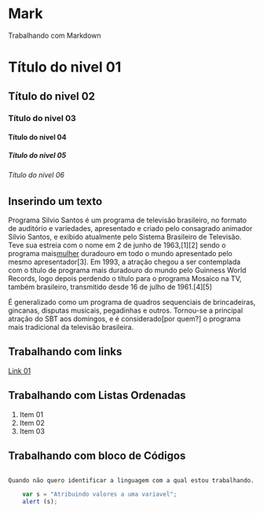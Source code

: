 # Mark
Trabalhando com Markdown 

# Título do nivel 01 
## Título do nivel 02
### Título do nivel 03
#### Título do nivel 04
##### Título do nivel 05
###### Título do nivel 06

## Inserindo um texto
Programa Silvio Santos é um programa de televisão brasileiro, no formato de auditório e variedades, apresentado e criado pelo consagrado animador Silvio Santos, e exibido atualmente pelo Sistema Brasileiro de Televisão. Teve sua estreia com o nome em 2 de junho de 1963,[1][2] sendo o programa mais[mulher](https://pt.wikipedia.org/wiki/Silvio_Santos "Acessar o site") duradouro em todo o mundo apresentado pelo mesmo apresentador[3]. Em 1993, a atração chegou a ser contemplada com o título de programa mais duradouro do mundo pelo Guinness World Records, logo depois perdendo o título para o programa Mosaico na TV, também brasileiro, transmitido desde 16 de julho de 1961.[4][5]

É generalizado como um programa de quadros sequenciais de brincadeiras, gincanas, disputas musicais, pegadinhas e outros. Tornou-se a principal atração do SBT aos domingos, e é considerado[por quem?] o programa mais tradicional da televisão brasileira.

## Trabalhando com links
[Link 01](http://www.google.com.br "Clique e acesse agora!")

## Trabalhando com Listas Ordenadas 

1. Item 01
1. Item 02
1. Item 03

## Trabalhando com bloco de Códigos 

```

Quando não quero identificar a linguagem com a qual estou trabalhando.
```

```javascript 
    var s = "Atribuindo valores a uma variavel";
    alert (s);
```